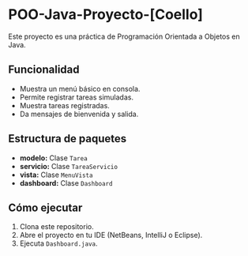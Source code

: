 # POO-Java-Proyecto-[Coello]

Este proyecto es una práctica de Programación Orientada a Objetos en Java.

## Funcionalidad
- Muestra un menú básico en consola.
- Permite registrar tareas simuladas.
- Muestra tareas registradas.
- Da mensajes de bienvenida y salida.

## Estructura de paquetes
- **modelo:** Clase `Tarea`
- **servicio:** Clase `TareaServicio`
- **vista:** Clase `MenuVista`
- **dashboard:** Clase `Dashboard`

## Cómo ejecutar
1. Clona este repositorio.
2. Abre el proyecto en tu IDE (NetBeans, IntelliJ o Eclipse).
3. Ejecuta `Dashboard.java`.
